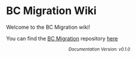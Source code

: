 # BC Migration Wiki

Welcome to the BC Migration wiki!

You can find the [BC Migration](https://github.com/BoomiWeb/bc-migration) repository [here](https://github.com/BoomiWeb/bc-migration)

<!-- VERSION-FOOTER -->
<p align="center"><sub><em>Documentation Version: v0.1.0</em></sub></p>
